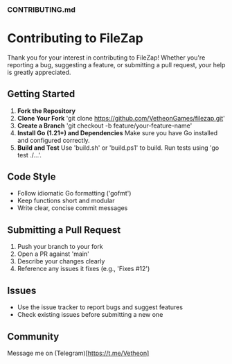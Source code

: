 ### CONTRIBUTING.md

# Contributing to FileZap

Thank you for your interest in contributing to FileZap! Whether you're reporting a bug, suggesting a feature, or submitting a pull request, your help is greatly appreciated.

## Getting Started

1. **Fork the Repository**
2. **Clone Your Fork**
   'git clone https://github.com/VetheonGames/filezap.git'
3. **Create a Branch**
   'git checkout -b feature/your-feature-name'
4. **Install Go (1.21+) and Dependencies**
   Make sure you have Go installed and configured correctly.
5. **Build and Test**
   Use 'build.sh' or 'build.ps1' to build. Run tests using 'go test ./...'.

## Code Style
- Follow idiomatic Go formatting ('gofmt')
- Keep functions short and modular
- Write clear, concise commit messages

## Submitting a Pull Request
1. Push your branch to your fork
2. Open a PR against 'main'
3. Describe your changes clearly
4. Reference any issues it fixes (e.g., 'Fixes #12')

## Issues
- Use the issue tracker to report bugs and suggest features
- Check existing issues before submitting a new one

## Community
Message me on (Telegram)[https://t.me/Vetheon]